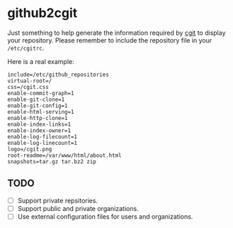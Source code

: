 # github2cgit

Just something to help generate the information required by [cgit][0] to
display your repository.  Please remember to include the repository file in
your `/etc/cgitrc`.

Here is a real example:

    include=/etc/github_repositories
    virtual-root=/
    css=/cgit.css
    enable-commit-graph=1
    enable-git-clone=1
    enable-git-config=1
    enable-html-serving=1
    enable-http-clone=1
    enable-index-links=1
    enable-index-owner=1
    enable-log-filecount=1
    enable-log-linecount=1
    logo=/cgit.png
    root-readme=/var/www/html/about.html
    snapshots=tar.gz tar.bz2 zip

## TODO

- [ ] Support private repsitories.
- [ ] Support public and private organizations.
- [ ] Use external configuration files for users and organizations.

[0]: http://git.zx2c4.com/cgit/
